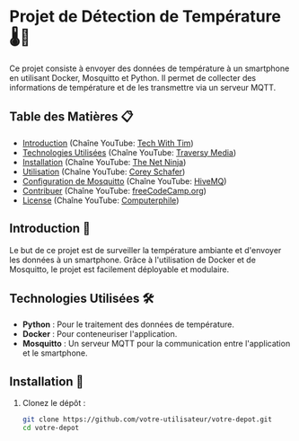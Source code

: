 # Projet de Détection de Température 🌡️📱

Ce projet consiste à envoyer des données de température à un smartphone en utilisant Docker, Mosquitto et Python. Il permet de collecter des informations de température et de les transmettre via un serveur MQTT.

## Table des Matières 📋

- [Introduction](#introduction) (Chaîne YouTube: [Tech With Tim](https://www.youtube.com/c/TechWithTim))
- [Technologies Utilisées](#technologies-utilisées) (Chaîne YouTube: [Traversy Media](https://www.youtube.com/c/TraversyMedia))
- [Installation](#installation) (Chaîne YouTube: [The Net Ninja](https://www.youtube.com/c/TheNetNinja))
- [Utilisation](#utilisation) (Chaîne YouTube: [Corey Schafer](https://www.youtube.com/c/Coreyms))
- [Configuration de Mosquitto](#configuration-de-mosquitto) (Chaîne YouTube: [HiveMQ](https://www.youtube.com/c/HiveMQ))
- [Contribuer](#contribuer) (Chaîne YouTube: [freeCodeCamp.org](https://www.youtube.com/c/Freecodecamp))
- [License](#license) (Chaîne YouTube: [Computerphile](https://www.youtube.com/c/Computerphile))

## Introduction 🚀

Le but de ce projet est de surveiller la température ambiante et d'envoyer les données à un smartphone. Grâce à l'utilisation de Docker et de Mosquitto, le projet est facilement déployable et modulaire.

## Technologies Utilisées 🛠️

- **Python** : Pour le traitement des données de température.
- **Docker** : Pour conteneuriser l'application.
- **Mosquitto** : Un serveur MQTT pour la communication entre l'application et le smartphone.

## Installation 🔧

1. Clonez le dépôt :

   ```bash
   git clone https://github.com/votre-utilisateur/votre-depot.git
   cd votre-depot
